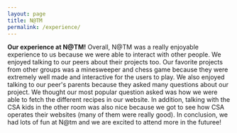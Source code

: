```yaml
---
layout: page
title: N@TM
permalink: /experience/
---
```


**Our experience at N@TM!**
Overall, N@TM was a really enjoyable experience to us because we were able to interact with other people. We enjoyed talking to our peers about their projects too. Our favorite projects from other groups was a minesweeper and chess game because they were extremely well made and interactive for the users to play. We also enjoyed talking to our peer's parents because they asked many questions about our project. We thought our most popular question asked was how we were able to fetch the different recipes in our website. In addition, talking with the CSA kids in the other room was also nice because we got to see how CSA operates their websites (many of them were really good). In conclusion, we had lots of fun at N@tm and we are excited to attend more in the futuree!